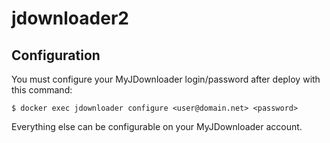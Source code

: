 # jdownloader2

## Configuration

You must configure your MyJDownloader login/password after deploy with this command:

```
$ docker exec jdownloader configure <user@domain.net> <password>
```
Everything else can be configurable on your MyJDownloader account.
